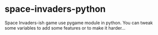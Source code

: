 # space-invaders-python
Space Invaders-ish game use pygame module in python. You can tweak some variables to add some features or to make it harder...
